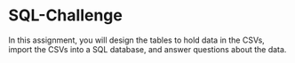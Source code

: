 # SQL-Challenge
In this assignment, you will design the tables to hold data in the CSVs, import the CSVs into a SQL database, and answer questions about the data.
